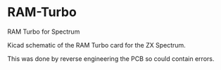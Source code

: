 # RAM-Turbo
RAM Turbo for Spectrum

Kicad schematic of the RAM Turbo card for the ZX Spectrum. 

This was done by reverse engineering the PCB so could contain errors. 
 
